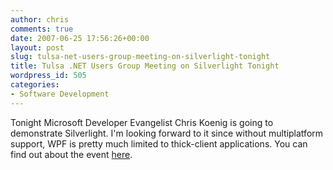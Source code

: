 ```yaml
---
author: chris
comments: true
date: 2007-06-25 17:56:26+00:00
layout: post
slug: tulsa-net-users-group-meeting-on-silverlight-tonight
title: Tulsa .NET Users Group Meeting on Silverlight Tonight
wordpress_id: 505
categories:
- Software Development
---
```


Tonight Microsoft Developer Evangelist Chris Koenig is going to demonstrate Silverlight. I'm looking forward to it since without multiplatform support, WPF is pretty much limited to thick-client applications. You can find out about the event [here](http://tulsadnug.org/DesktopDefault.aspx).
